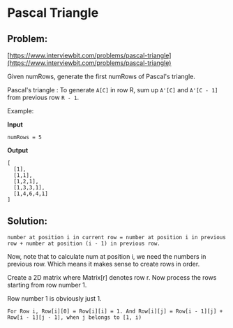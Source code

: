 # Pascal Triangle

## Problem:
[https://www.interviewbit.com/problems/pascal-triangle](https://www.interviewbit.com/problems/pascal-triangle)

Given numRows, generate the first numRows of Pascal's triangle.

Pascal's triangle : To generate `A[C]` in row R, sum up `A'[C]` and `A'[C - 1]` from previous row `R - 1`.

Example:

**Input**
```
numRows = 5
```

**Output**
```
[
  [1],
  [1,1],
  [1,2,1],
  [1,3,3,1],
  [1,4,6,4,1]
]
```

## Solution:

`number at position i in current row = number at position i in previous row + number at position (i - 1) in previous row.`

Now, note that to calculate num at position i, we need the numbers in previous row. Which means it makes sense to create rows in order.

Create a 2D matrix where Matrix[r] denotes row r. 
Now process the rows starting from row number 1.

Row number 1 is obviously just 1.

`For Row i, Row[i][0] = Row[i][i] = 1. And Row[i][j] = Row[i - 1][j] + Row[i - 1][j - 1], when j belongs to [1, i)`
